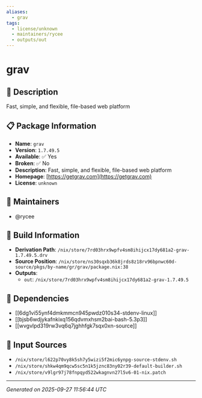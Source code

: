 ```yaml
---
aliases:
  - grav
tags:
  - license/unknown
  - maintainers/rycee
  - outputs/out
---
```


# grav

## 📝 Description

Fast, simple, and flexible, file-based web platform

## 📋 Package Information

- **Name**: `grav`
- **Version**: `1.7.49.5`
- **Available**: ✅ Yes
- **Broken**: ✅ No
- **Description**: Fast, simple, and flexible, file-based web platform
- **Homepage**: [https://getgrav.com](https://getgrav.com)
- **License**: `unknown`
## 👥 Maintainers

- @rycee


## 🔧 Build Information

- **Derivation Path**: `/nix/store/7rd03hrx9wpfv4sm8ihijcx17dy681a2-grav-1.7.49.5.drv`
- **Source Position**: `/nix/store/ns30sqxb36k8jrds8z18rv96bpnwc60d-source/pkgs/by-name/gr/grav/package.nix:38`
- **Outputs**:
  - `out`:  `/nix/store/7rd03hrx9wpfv4sm8ihijcx17dy681a2-grav-1.7.49.5`

## 🔗 Dependencies

- [[6dg1vi55ynf4dmkmmcn945pwdz010s34-stdenv-linux]]
- [[bjsb6wdjykafnkixq156qdvmxhsm2bai-bash-5.3p3]]
- [[wvgvlpd319rw3vq6q7jghhfgk7sqx0xn-source]]

## 📁 Input Sources

- `/nix/store/l622p70vy8k5sh7y5wizi5f2mic6ynpg-source-stdenv.sh`
- `/nix/store/shkw4qm9qcw5sc5n1k5jznc83ny02r39-default-builder.sh`
- `/nix/store/v9lgr97j78fnpqyd522wkagnvn27l5v6-01-nix.patch`

---
*Generated on 2025-09-27 11:56:44 UTC*
